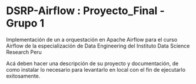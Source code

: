 # DSRP-Airflow : Proyecto_Final - Grupo 1
Implementación de un a orquestación en Apache Airflow para el curso Airflow de la especialización de Data Engineering del Instituto Data Science Research Peru

Acá deben hacer una descripción de su proyecto y documentación, de como instalar lo necesario para levantarlo en local con el fin de ejecutarlo exitosamente. 